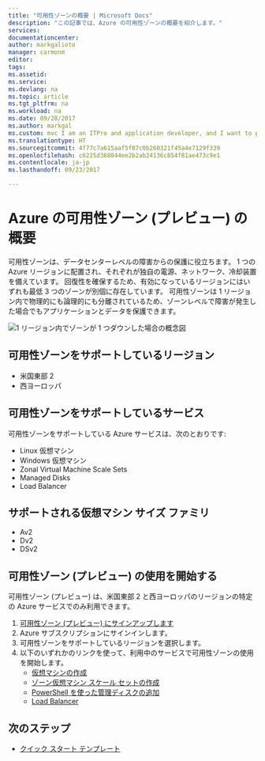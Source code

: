 ```yaml
---
title: "可用性ゾーンの概要 | Microsoft Docs"
description: "この記事では、Azure の可用性ゾーンの概要を紹介します。"
services: 
documentationcenter: 
author: markgalioto
manager: carmonm
editor: 
tags: 
ms.assetid: 
ms.service: 
ms.devlang: na
ms.topic: article
ms.tgt_pltfrm: na
ms.workload: na
ms.date: 09/28/2017
ms.author: markgal
ms.custom: mvc I am an ITPro and application developer, and I want to protect (use Availability Zones) my applications and data against data center failure (to build Highly Available applications).
ms.translationtype: HT
ms.sourcegitcommit: 4f77c7a615aaf5f87c0b260321f45a4e7129f339
ms.openlocfilehash: c6225d368044ee2b2ab24136c854f81ae473c9e1
ms.contentlocale: ja-jp
ms.lasthandoff: 09/23/2017

---
```


# <a name="overview-of-availability-zones-in-azure-preview"></a>Azure の可用性ゾーン (プレビュー) の概要

可用性ゾーンは、データセンターレベルの障害からの保護に役立ちます。 1 つの Azure リージョンに配置され、それぞれが独自の電源、ネットワーク、冷却装置を備えています。 回復性を確保するため、有効になっているリージョンにはいずれも最低 3 つのゾーンが別個に存在しています。 可用性ゾーンは 1 リージョン内で物理的にも論理的にも分離されているため、ゾーンレベルで障害が発生した場合でもアプリケーションとデータを保護できます。 

![1 リージョン内でゾーンが 1 つダウンした場合の概念図](./media/az-overview/az-graphic-two.png)

## <a name="regions-that-support-availability-zones"></a>可用性ゾーンをサポートしているリージョン

- 米国東部 2
- 西ヨーロッパ

## <a name="services-that-support-availability-zones"></a>可用性ゾーンをサポートしているサービス

可用性ゾーンをサポートしている Azure サービスは、次のとおりです:

- Linux 仮想マシン
- Windows 仮想マシン
- Zonal Virtual Machine Scale Sets
- Managed Disks
- Load Balancer

## <a name="supported-virtual-machine-size-families"></a>サポートされる仮想マシン サイズ ファミリ

- Av2
- Dv2
- DSv2


## <a name="get-started-with-the-availability-zones-preview"></a>可用性ゾーン (プレビュー) の使用を開始する

可用性ゾーン (プレビュー) は、米国東部 2 と西ヨーロッパのリージョンの特定の Azure サービスでのみ利用できます。 

1. [可用性ゾーン (プレビュー) にサインアップします](http://aka.ms/azenroll) 
2. Azure サブスクリプションにサインインします。
3. 可用性ゾーンをサポートしているリージョンを選択します。
4. 以下のいずれかのリンクを使って、利用中のサービスで可用性ゾーンの使用を開始します。 
    - [仮想マシンの作成](../virtual-machines/windows/create-portal-availability-zone.md)
    - [ゾーン仮想マシン スケール セットの作成](../virtual-machine-scale-sets/virtual-machine-scale-sets-portal-create.md)
    - [PowerShell を使った管理ディスクの追加](../virtual-machines/windows/attach-disk-ps.md#add-an-empty-data-disk-to-a-virtual-machine)
    - [Load Balancer](../load-balancer/load-balancer-standard-overview.md)

## <a name="next-steps"></a>次のステップ
- [クイック スタート テンプレート](http://aka.ms/azqs)

